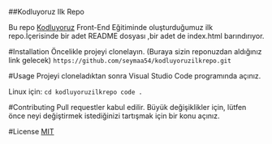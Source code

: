 ##Kodluyoruz Ilk Repo

Bu repo [Kodluyoruz](https://kodluyoruz.org/) Front-End Eğitiminde oluşturduğumuz ilk repo.İçerisinde bir adet README dosyası ,bir adet de index.html barındırıyor.

#Installation
Öncelikle projeyi clonelayın. (Buraya sizin reponuzdan aldığınız link gelecek)
 `https://github.com/seymaa54/kodluyoruzilkrepo.git`

#Usage 
Projeyi cloneladıktan sonra Visual Studio Code programında açınız.

Linux için:
`cd kodluyoruzilkrepo
code .`

#Contributing 
Pull requestler kabul edilir. Büyük değişiklikler için, lütfen önce neyi değiştirmek istediğinizi tartışmak için bir konu açınız.

#License
[MIT](https://choosealicense.com/licenses/mit/)





